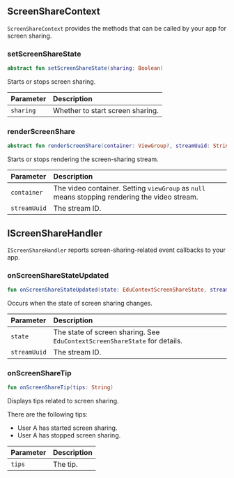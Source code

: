 ## ScreenShareContext

`ScreenShareContext` provides the methods that can be called by your app for screen sharing.

### setScreenShareState

```kotlin
abstract fun setScreenShareState(sharing: Boolean)
```

Starts or stops screen sharing.

| Parameter | Description |
| :-------- | :----------------- |
| `sharing` | Whether to start screen sharing. |

### renderScreenShare

```kotlin
abstract fun renderScreenShare(container: ViewGroup?, streamUuid: String)
```

Starts or stops rendering the screen-sharing stream.

| Parameter | Description |
| :----------- | :----------------------------------------------------- |
| `container` | The video container. Setting `viewGroup` as `null` means stopping rendering the video stream. |
| `streamUuid` | The stream ID. |

## IScreenShareHandler

`IScreenShareHandler` reports screen-sharing-related event callbacks to your app.

### onScreenShareStateUpdated

```kotlin
fun onScreenShareStateUpdated(state: EduContextScreenShareState, streamUuid: String)
```

Occurs when the state of screen sharing changes.

| Parameter | Description |
| :----------- | :------------------------------------------------ |
| `state` | The state of screen sharing. See `EduContextScreenShareState` for details. |
| `streamUuid` | The stream ID. |

### onScreenShareTip

```kotlin
fun onScreenShareTip(tips: String)
```

Displays tips related to screen sharing.

There are the following tips:

- User A has started screen sharing.
- User A has stopped screen sharing.

| Parameter | Description |
| :----- | :--------- |
| `tips` | The tip. |

